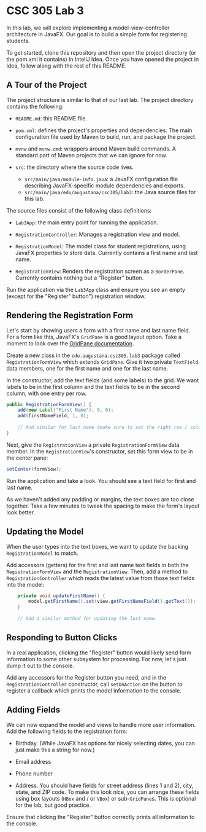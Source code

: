 # CSC 305 Lab 3

In this lab, we will explore implementing a model-view-controller 
architecture in JavaFX. Our goal is to build a simple form for 
registering students.

To get started, clone this repository and then open the project 
directory (or the pom.xml it contains) in IntellJ Idea. Once you have
opened the project in Idea, follow along with the rest of this README.

## A Tour of the Project

The project structure is similar to that of our last lab. The project 
directory contains the following:

* `README.md`: this README file.

* `pom.xml`: defines the project's properties and dependencies. The
  main configuration file used by Maven to build, run, and package
  the project.

* `mvnw` and `mvnw.cmd`: wrappers around Maven build commands. A
  standard part of Maven projects that we can ignore for now.

* `src`: the directory where the source code lives.
    * `src/main/java/module-info.java`: a JavaFX configuration file
      describing JavaFX-specific module dependencies and exports.
    * `src/main/java/edu/augustana/csc305/lab3`: the Java source
      files for this lab.

The source files consist of the following class definitions:

* `Lab3App`: the main entry point for running the application.

* `RegistrationController`: Manages a registration view and model.

* `RegistrationModel`: The model class for student registrations,
                       using JavaFX properties to store data. Currently
                       contains a first name and last name.            

* `RegistrationView`: Renders the registration screen as a `BorderPane`.  
                      Currently contains nothing but a "Register" button.

Run the application via the `Lab3App` class and ensure you see an empty
(except for the "Register" button") registration window.


## Rendering the Registration Form

Let's start by showing users a form with a first name and last name field.
For a form like this, JavaFX's `GridPane` is a good layout option. Take
a moment to look over the
[GridPane documentation](https://docs.oracle.com/javase/8/javafx/api/javafx/scene/layout/GridPane.html).

Create a new class in the `edu.augustana.csc305.lab3` package called
`RegistrationFormView` which extends `GridPane`. Give it two private
`TextField` data members, one for the first name and one for the last name.

In the constructor, add the text fields (and some labels) to the grid. We
want labels to be in the first column and the text fields to be in the
second column, with one entry per row.

```java
public RegistrationFormView() {
    add(new Label("First Name"), 0, 0);
    add(firstNameField, 1, 0);
    
    // And similar for last name (make sure to set the right row / column values).
}
```

Next, give the `RegistrationView` a private `RegistrationFormView` data member.
In the `RegistrationView`'s constructor, set this form view to be in the center
pane:

```java
setCenter(formView);
```

Run the application and take a look. You should see a text field for first and last
name. 

As we haven't added any padding or margins, the text boxes are too close together.
Take a few minutes to tweak the spacing to make the form's layout look better.


## Updating the Model

When the user types into the text boxes, we want to update the backing 
`RegistrationModel` to match. 

Add accessors (getters) for the first and last name text fields in both the 
`RegistrationFormView` and the `RegistrationView`. Then, add a method to 
`RegistrationController` which reads the latest value from those text fields
into the model:

```java
    private void updateFirstName() {
        model.getFirstName().set(view.getFirstNameField().getText());
    }
    
    // Add a similar method for updating the last name.
```


## Responding to Button Clicks

In a real application, clicking the "Register" button would likely send form
information to some other subsystem for processing. For now, let's just dump
it out to the console.

Add any accessors for the Register button you need, and in the `RegistrationController`
constructor, call `setOnAction` on the button to register a callback which prints
the model information to the console.


## Adding Fields

We can now expand the model and views to handle more user information. Add the following fields
to the registration form:

* Birthday. (While JavaFX has options for nicely selecting dates, you can just make 
            this a string for now.)

* Email address

* Phone number

* Address. You should have fields for street address (lines 1 and 2), city, state,
           and ZIP code. To make this look nice, you can arrange these fields using
           box layouts (`HBox` and / or `VBox`) or sub-`GridPane`s. This is optional
           for the lab, but good practice.

Ensure that clicking the "Register" button correctly prints all information to the console.
